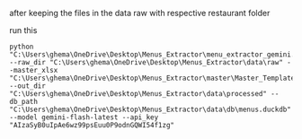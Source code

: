 after keeping the files in the data raw with respective restaurant folder 

run this 
````
python "C:\Users\ghema\OneDrive\Desktop\Menus_Extractor\menu_extractor_gemini.py" --raw_dir "C:\Users\ghema\OneDrive\Desktop\Menus_Extractor\data\raw" --master_xlsx "C:\Users\ghema\OneDrive\Desktop\Menus_Extractor\master\Master_Template.xlsx" --out_dir "C:\Users\ghema\OneDrive\Desktop\Menus_Extractor\data\processed" --db_path "C:\Users\ghema\OneDrive\Desktop\Menus_Extractor\data\db\menus.duckdb" --model gemini-flash-latest --api_key "AIzaSyB0uIpAe6wz99psEuu0P9odnGQWI54f1zg"
````